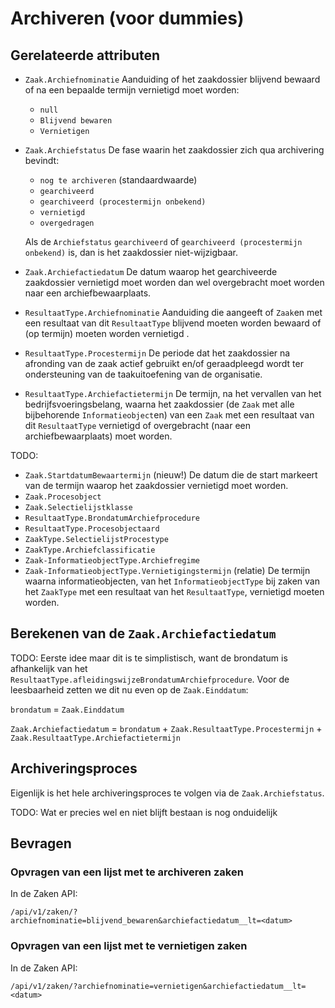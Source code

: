 # Archiveren (voor dummies)

## Gerelateerde attributen

* `Zaak.Archiefnominatie` Aanduiding of het zaakdossier blijvend bewaard of na een bepaalde termijn vernietigd moet worden:

    * `null`
    * `Blijvend bewaren`
    * `Vernietigen`
    
* `Zaak.Archiefstatus` De fase waarin het zaakdossier zich qua archivering bevindt:

    * `nog te archiveren` (standaardwaarde)
    * `gearchiveerd`
    * `gearchiveerd (procestermijn onbekend)`
    * `vernietigd`
    * `overgedragen`
    
  Als de `Archiefstatus` `gearchiveerd` of `gearchiveerd (procestermijn onbekend)` is, dan is het zaakdossier niet-wijzigbaar.

* `Zaak.Archiefactiedatum` De datum waarop het gearchiveerde zaakdossier vernietigd moet worden dan wel overgebracht moet worden naar een archiefbewaarplaats. 

* `ResultaatType.Archiefnominatie` Aanduiding die aangeeft of `Zaak`en met een resultaat van dit `ResultaatType` blijvend moeten worden bewaard of (op termijn) moeten worden vernietigd . 

* `ResultaatType.Procestermijn` De periode dat het zaakdossier na afronding van de zaak actief gebruikt en/of geraadpleegd wordt ter ondersteuning van de taakuitoefening van de organisatie.

* `ResultaatType.Archiefactietermijn` De termijn, na het vervallen van het bedrijfsvoeringsbelang, waarna het zaakdossier (de `Zaak` met alle bijbehorende `Informatieobject`en) van een `Zaak` met een resultaat van dit `ResultaatType` vernietigd of overgebracht (naar een archiefbewaarplaats) moet worden. 


TODO:

* `Zaak.StartdatumBewaartermijn` (nieuw!) De datum die de start markeert van de termijn waarop het zaakdossier vernietigd moet worden. 
* `Zaak.Procesobject`
* `Zaak.Selectielijstklasse`
* `ResultaatType.BrondatumArchiefprocedure`
* `ResultaatType.Procesobjectaard`
* `ZaakType.SelectielijstProcestype`
* `ZaakType.Archiefclassificatie`
* `Zaak-InformatieobjectType.Archiefregime`
* `Zaak-InformatieobjectType.Vernietigingstermijn` (relatie) De termijn waarna informatieobjecten, van het `InformatieobjectType` bij zaken van het `ZaakType` met een resultaat van het `ResultaatType`, vernietigd moeten worden. 

## Berekenen van de `Zaak.Archiefactiedatum`

TODO: Eerste idee maar dit is te simplistisch, want de brondatum is 
afhankelijk van het `ResultaatType.afleidingswijzeBrondatumArchiefprocedure`.
Voor de leesbaarheid zetten we dit nu even op de `Zaak.Einddatum`:

`brondatum` = `Zaak.Einddatum`

`Zaak.Archiefactiedatum` = `brondatum` + `Zaak.ResultaatType.Procestermijn` + `Zaak.ResultaatType.Archiefactietermijn`

## Archiveringsproces

Eigenlijk is het hele archiveringsproces te volgen via de `Zaak.Archiefstatus`.

TODO: Wat er precies wel en niet blijft bestaan is nog onduidelijk

## Bevragen

### Opvragen van een lijst met te **archiveren** zaken

In de Zaken API:

`/api/v1/zaken/?archiefnominatie=blijvend_bewaren&archiefactiedatum__lt=<datum>`

### Opvragen van een lijst met te **vernietigen** zaken

In de Zaken API:

`/api/v1/zaken/?archiefnominatie=vernietigen&archiefactiedatum__lt=<datum>`
